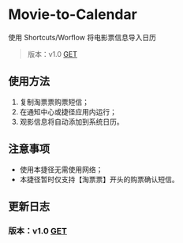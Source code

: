 # Movie-to-Calendar
使用 Shortcuts/Worflow 将电影票信息导入日历
> 版本：v1.0 [GET](https://www.icloud.com/shortcuts/b1971641b8b141d68757acad21799913)
## 使用方法
1. 复制淘票票购票短信；
2. 在通知中心或捷径应用内运行；
3. 观影信息将自动添加到系统日历。
## 注意事项
- 使用本捷径无需使用网络；
- 本捷径暂时仅支持【淘票票】开头的购票确认短信。
## 更新日志
### 版本：v1.0 [GET](https://www.icloud.com/shortcuts/b1971641b8b141d68757acad21799913)
